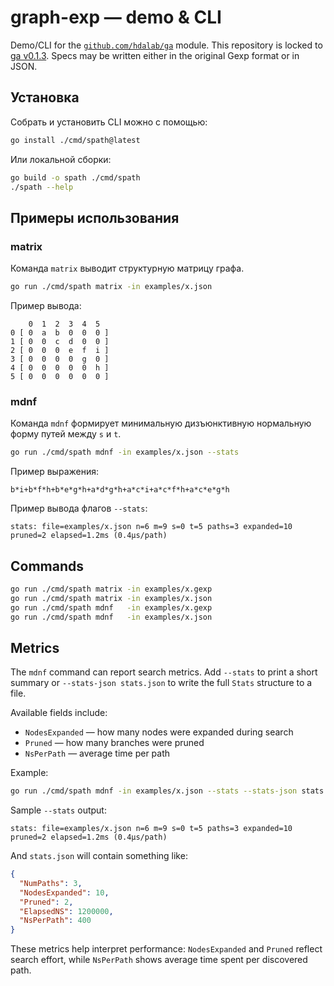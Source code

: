 # graph-exp — demo & CLI

Demo/CLI for the [`github.com/hdalab/ga`](https://github.com/hdalab/ga) module.
This repository is locked to [ga v0.1.3](https://github.com/hdalab/ga/releases/tag/v0.1.3).
Specs may be written either in the original Gexp format or in JSON.

## Установка

Собрать и установить CLI можно с помощью:

```bash
go install ./cmd/spath@latest
```

Или локальной сборки:

```bash
go build -o spath ./cmd/spath
./spath --help
```

## Примеры использования

### matrix

Команда `matrix` выводит структурную матрицу графа.

```bash
go run ./cmd/spath matrix -in examples/x.json
```

Пример вывода:

```
    0  1  2  3  4  5
0 [ 0  a  b  0  0  0 ]
1 [ 0  0  c  d  0  0 ]
2 [ 0  0  0  e  f  i ]
3 [ 0  0  0  0  g  0 ]
4 [ 0  0  0  0  0  h ]
5 [ 0  0  0  0  0  0 ]
```

### mdnf

Команда `mdnf` формирует минимальную дизъюнктивную нормальную форму путей между `s` и `t`.

```bash
go run ./cmd/spath mdnf -in examples/x.json --stats
```

Пример выражения:

```
b*i+b*f*h+b*e*g*h+a*d*g*h+a*c*i+a*c*f*h+a*c*e*g*h
```

Пример вывода флагов `--stats`:

```
stats: file=examples/x.json n=6 m=9 s=0 t=5 paths=3 expanded=10 pruned=2 elapsed=1.2ms (0.4µs/path)
```

## Commands
```bash
go run ./cmd/spath matrix -in examples/x.gexp
go run ./cmd/spath matrix -in examples/x.json
go run ./cmd/spath mdnf   -in examples/x.gexp
go run ./cmd/spath mdnf   -in examples/x.json
```

## Metrics
The `mdnf` command can report search metrics. Add `--stats` to print a short summary
or `--stats-json stats.json` to write the full `Stats` structure to a file.

Available fields include:
- `NodesExpanded` — how many nodes were expanded during search
- `Pruned` — how many branches were pruned
- `NsPerPath` — average time per path

Example:
```bash
go run ./cmd/spath mdnf -in examples/x.json --stats --stats-json stats.json
```
Sample `--stats` output:
```
stats: file=examples/x.json n=6 m=9 s=0 t=5 paths=3 expanded=10 pruned=2 elapsed=1.2ms (0.4µs/path)
```
And `stats.json` will contain something like:
```json
{
  "NumPaths": 3,
  "NodesExpanded": 10,
  "Pruned": 2,
  "ElapsedNS": 1200000,
  "NsPerPath": 400
}
```
These metrics help interpret performance: `NodesExpanded` and `Pruned` reflect search effort, while `NsPerPath` shows average time spent per discovered path.
